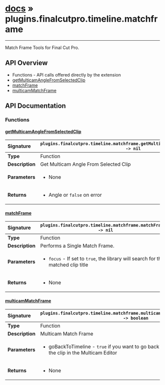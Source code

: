 # [docs](index.md) » plugins.finalcutpro.timeline.matchframe
---

Match Frame Tools for Final Cut Pro.

## API Overview
* Functions - API calls offered directly by the extension
 * [getMulticamAngleFromSelectedClip](#getmulticamanglefromselectedclip)
 * [matchFrame](#matchframe)
 * [multicamMatchFrame](#multicammatchframe)

## API Documentation

### Functions

#### [getMulticamAngleFromSelectedClip](#getmulticamanglefromselectedclip)
| <span style="float: left;">**Signature**</span> | <span style="float: left;">`plugins.finalcutpro.timeline.matchframe.getMulticamAngleFromSelectedClip() -> nil` </span>                                                          |
| -----------------------------------------------------|---------------------------------------------------------------------------------------------------------|
| **Type**                                             | Function                                                                                         |
| **Description**                                      | Get Multicam Angle From Selected Clip                                                                                         |
| **Parameters**                                       | <ul><li>None</li></ul> |
| **Returns**                                          | <ul><li>Angle or `false` on error</li></ul>          |

#### [matchFrame](#matchframe)
| <span style="float: left;">**Signature**</span> | <span style="float: left;">`plugins.finalcutpro.timeline.matchframe.matchFrame() -> nil` </span>                                                          |
| -----------------------------------------------------|---------------------------------------------------------------------------------------------------------|
| **Type**                                             | Function                                                                                         |
| **Description**                                      | Performs a Single Match Frame.                                                                                         |
| **Parameters**                                       | <ul><li>`focus`	- If set to `true`, the library will search for the matched clip title</li></ul> |
| **Returns**                                          | <ul><li>None</li></ul>          |

#### [multicamMatchFrame](#multicammatchframe)
| <span style="float: left;">**Signature**</span> | <span style="float: left;">`plugins.finalcutpro.timeline.matchframe.multicamMatchFrame(goBackToTimeline) -> boolean` </span>                                                          |
| -----------------------------------------------------|---------------------------------------------------------------------------------------------------------|
| **Type**                                             | Function                                                                                         |
| **Description**                                      | Multicam Match Frame                                                                                         |
| **Parameters**                                       | <ul><li>goBackToTimeline - `true` if you want to go back to the timeline after opening the clip in the Multicam Editor</li></ul> |
| **Returns**                                          | <ul><li>None</li></ul>          |

